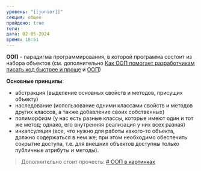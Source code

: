 ```yaml
---
уровень: "[[junior]]"
секция: общее
пройдено: true
теги: 
дата: 02-05-2024
время: 18:51
---
```

**ООП** - парадигма программирования, в которой программа состоит из набора объектов (см. дополнительно [Как ООП помогает разработчикам писать код быстрее и проще](https://practicum.yandex.ru/blog/obektno-orientirovannoe-programmirovanie/) и [ООП](https://blog.skillfactory.ru/glossary/oop-obektno-orientirovannoe-programmirovanie/))

**Основные принципы**:
- абстракция (выделение основных свойств и методов, присущих объекту)
- наследование (использование одними классами свойств и методов других классов, а также добавление своих собственных)
- полиморфизм (у нас есть разные классы, которые имеют один и тот же метод; однако, его внутренняя реализация у них всех разная)
- инкапсуляция (все, что нужно для работы какого-то объекта, должно содержаться в нем же; при этом необходимо обеспечить сокрытие доступа, т.е. для внешних объектов доступны только публичные атрибуты и методы).

> Дополнительно стоит прочесть: [# ООП в картинках](https://habr.com/ru/articles/463125/)